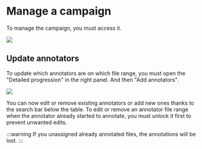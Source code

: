 # Manage a campaign

To manage the campaign, you must access it.

![](/campaigns/campaign-detail.png)

## Update annotators

To update which annotators are on which file range, you must open the "Detailed progression" in the right panel.
And then "Add annotators".

![](/campaign-creator/edit.png)

You can now edit or remove existing annotators or add new ones thanks to the search bar below the table.
To edit or remove an annotator file range when the annotator already started to annotate, you must unlock it first to prevent unwanted edits.

:::warning
If you unassigned already annotated files, the annotations will be lost.
:::